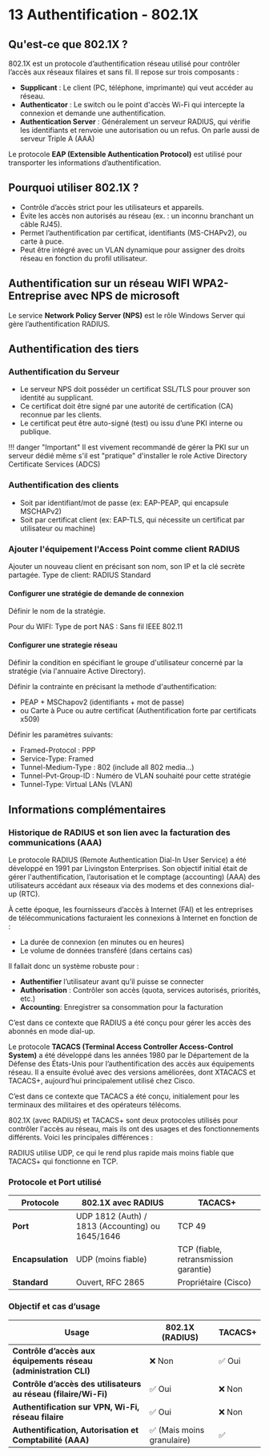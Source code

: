 # 13 Authentification - 802.1X

## Qu'est-ce que 802.1X ?

802.1X est un protocole d’authentification réseau utilisé pour contrôler l’accès aux réseaux filaires et sans fil. Il repose sur trois composants :

- **Supplicant** : Le client (PC, téléphone, imprimante) qui veut accéder au réseau.
- **Authenticator** : Le switch ou le point d'accès Wi-Fi qui intercepte la connexion et demande une authentification.
- **Authentication Server** : Généralement un serveur RADIUS, qui vérifie les identifiants et renvoie une autorisation ou un refus. On parle aussi de serveur Triple A (AAA)

Le protocole **EAP (Extensible Authentication Protocol)** est utilisé pour transporter les informations d’authentification.

## Pourquoi utiliser 802.1X ?

-  Contrôle d’accès strict pour les utilisateurs et appareils.
-  Évite les accès non autorisés au réseau (ex. : un inconnu branchant un câble RJ45).
-  Permet l’authentification par certificat, identifiants (MS-CHAPv2), ou carte à puce.
-  Peut être intégré avec un VLAN dynamique pour assigner des droits réseau en fonction du profil utilisateur.

## Authentification sur un réseau WIFI WPA2-Entreprise avec NPS de microsoft

Le service **Network Policy Server (NPS)** est le rôle Windows Server qui gère l’authentification RADIUS.

## Authentification des tiers

### Authentification du Serveur

- Le serveur NPS doit posséder un certificat SSL/TLS pour prouver son identité au supplicant.
- Ce certificat doit être signé par une autorité de certification (CA) reconnue par les clients.
- Le certificat peut être auto-signé (test) ou issu d’une PKI interne ou publique.

!!! danger "Important"
    Il est vivement recommandé de gérer la PKI sur un serveur dédié même s'il est "pratique" d'installer le role Active Directory Certificate Services (ADCS)

### Authentification des clients

- Soit par identifiant/mot de passe (ex: EAP-PEAP, qui encapsule MSCHAPv2)
- Soit par certificat client (ex: EAP-TLS, qui nécessite un certificat par utilisateur ou machine)

### Ajouter l'équipement l'Access Point comme client RADIUS

Ajouter un nouveau client en précisant son nom, son IP et la clé secrète partagée.
Type de client: RADIUS Standard

#### Configurer une stratégie de demande de connexion

Définir le nom de la stratégie.

Pour du WIFI:
    Type de port NAS : Sans fil IEEE 802.11

#### Configurer une strategie réseau

Définir la condition en spécifiant le groupe d'utilisateur concerné par la stratégie (via l'annuaire Active Directory).

Définir la contrainte en précisant la methode d'authentification:
- PEAP + MSChapov2 (identifiants + mot de passe)
- ou Carte à Puce ou autre certificat (Authentification forte par certificats x509)

Définir les paramètres suivants:

- Framed-Protocol : PPP
- Service-Type: Framed
- Tunnel-Medium-Type : 802 (include all 802 media...)
- Tunnel-Pvt-Group-ID : Numéro de VLAN souhaité pour cette stratégie
- Tunnel-Type: Virtual LANs (VLAN)

## Informations complémentaires

### Historique de RADIUS et son lien avec la facturation des communications (AAA)

Le protocole RADIUS (Remote Authentication Dial-In User Service) a été développé en 1991 par Livingston Enterprises. Son objectif initial était de gérer l'authentification, l’autorisation et le comptage (accounting) (AAA) des utilisateurs accédant aux réseaux via des modems et des connexions dial-up (RTC).

À cette époque, les fournisseurs d’accès à Internet (FAI) et les entreprises de télécommunications facturaient les connexions à Internet en fonction de :
- La durée de connexion (en minutes ou en heures)
- Le volume de données transféré (dans certains cas)

Il fallait donc un système robuste pour :

- **Authentifier** l’utilisateur avant qu’il puisse se connecter
- **Authorisation** : Contrôler son accès (quota, services autorisés, priorités, etc.)
- **Accounting**: Enregistrer sa consommation pour la facturation

C’est dans ce contexte que RADIUS a été conçu pour gérer les accès des abonnés en mode dial-up.

Le protocole **TACACS (Terminal Access Controller Access-Control System)** a été développé dans les années 1980 par le Département de la Défense des États-Unis pour l’authentification des accès aux équipements réseau. Il a ensuite évolué avec des versions améliorées, dont XTACACS et TACACS+, aujourd’hui principalement utilisé chez Cisco.

C’est dans ce contexte que TACACS a été conçu, initialement pour les terminaux des militaires et des opérateurs télécoms.

802.1X (avec RADIUS) et TACACS+ sont deux protocoles utilisés pour contrôler l'accès au réseau, mais ils ont des usages et des fonctionnements différents. Voici les principales différences :

 RADIUS utilise UDP, ce qui le rend plus rapide mais moins fiable que TACACS+ qui fonctionne en TCP.



### Protocole et Port utilisé
| Protocole       | 802.1X avec RADIUS                        | TACACS+      |
|-----------------|------------------------------------------|--------------|
| **Port**        | UDP 1812 (Auth) / 1813 (Accounting) ou 1645/1646 | TCP 49      |
| **Encapsulation** | UDP (moins fiable)                     | TCP (fiable, retransmission garantie) |
| **Standard**    | Ouvert, RFC 2865                         | Propriétaire (Cisco) |


### Objectif et cas d’usage
| Usage                                            | 802.1X (RADIUS)         | TACACS+     |
|--------------------------------------------------|-------------------------|-------------|
| **Contrôle d’accès aux équipements réseau (administration CLI)** | ❌ Non              | ✅ Oui      |
| **Contrôle d’accès des utilisateurs au réseau (filaire/Wi-Fi)** | ✅ Oui              | ❌ Non      |
| **Authentification sur VPN, Wi-Fi, réseau filaire** | ✅ Oui              | ❌ Non      |
| **Authentification, Autorisation et Comptabilité (AAA)** | ✅ (Mais moins granulaire) | ✅        |


